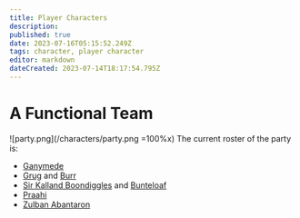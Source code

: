 ```yaml
---
title: Player Characters
description: 
published: true
date: 2023-07-16T05:15:52.249Z
tags: character, player character
editor: markdown
dateCreated: 2023-07-14T18:17:54.795Z
---
```


# A Functional Team
![party.png](/characters/party.png =100%x)
The current roster of the party is:

-   [Ganymede](/player_characters/ganymede)
-   [Grug](/player_characters/grug) and [Burr](/player_characters/burr)
-   [Sir Kalland Boondiggles](/player_characters/kalland) and [Bunteloaf](/player_characters/bunteloaf)
-   [Praahi](/player_characters/praahi)
-   [Zulban Abantaron](/player_characters/zulban)